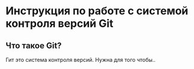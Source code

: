 # **Инструкция по работе с системой контроля версий Git**

## Что такое Git?

Гит это система контроля версий. Нужна для того чтобы..